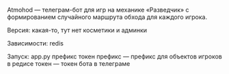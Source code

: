Atmohod — телеграм-бот для игр на механике «Разведчик» с формированием случайного маршрута обхода для каждого игрока.

Версия: какая-то, тут нет косметики и админки

Зависимости: redis

Запуск: app.py префикс токен
  префикс — префикс для объектов игроков в редисе
  токен — токен бота в телеграме
